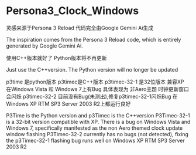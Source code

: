 # Persona3_Clock_Windows
灵感来源于Persona 3 Reload 代码完全由Google Gemini Ai生成

The inspiration comes from the Persona 3 Reload code, which is entirely generated by Google Gemini Ai.


使用C++版本就好了 Python版本将不再更新

Just use the C++version. The Python version will no longer be updated


p3time 是python版本 p3timec是C++版本 
p3timec-32-1 是32位版本 兼容XP 在Windows Vista 和 Windows 7上有Bug 具体表现为 非Aero主题 时钟更新窗口会闪烁
p3timec-32-2 目前没有Bug(未测出),修复p3timec-32-1闪烁Bug 在Windows XP RTM SP3 Server 2003 R2上都运行良好


P3Time is the Python version and p3Timec is the C++version
P3Timec-32-1 is a 32-bit version compatible with XP. There is a bug on Windows Vista and Windows 7, specifically manifested as the non Aero themed clock update window flashing
P3Timec-32-2 currently has no bugs (not detected), fixing the p3Timec-32-1 flashing bug runs well on Windows XP RTM SP3 Server 2003 R2

